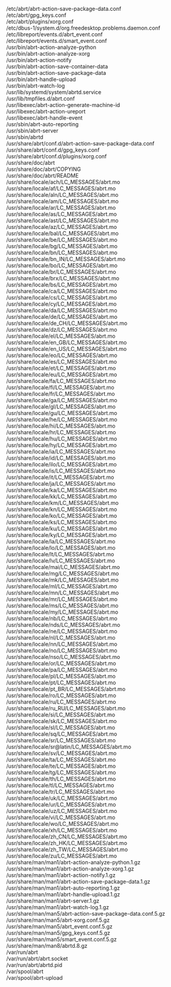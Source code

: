 /etc/abrt/abrt-action-save-package-data.conf  
/etc/abrt/gpg\_keys.conf  
/etc/abrt/plugins/xorg.conf  
/etc/dbus-1/system.d/org.freedesktop.problems.daemon.conf  
/etc/libreport/events.d/abrt\_event.conf  
/etc/libreport/events.d/smart\_event.conf  
/usr/bin/abrt-action-analyze-python  
/usr/bin/abrt-action-analyze-xorg  
/usr/bin/abrt-action-notify  
/usr/bin/abrt-action-save-container-data  
/usr/bin/abrt-action-save-package-data  
/usr/bin/abrt-handle-upload  
/usr/bin/abrt-watch-log  
/usr/lib/systemd/system/abrtd.service  
/usr/lib/tmpfiles.d/abrt.conf  
/usr/libexec/abrt-action-generate-machine-id  
/usr/libexec/abrt-action-ureport  
/usr/libexec/abrt-handle-event  
/usr/sbin/abrt-auto-reporting  
/usr/sbin/abrt-server  
/usr/sbin/abrtd  
/usr/share/abrt/conf.d/abrt-action-save-package-data.conf  
/usr/share/abrt/conf.d/gpg\_keys.conf  
/usr/share/abrt/conf.d/plugins/xorg.conf  
/usr/share/doc/abrt  
/usr/share/doc/abrt/COPYING  
/usr/share/doc/abrt/README  
/usr/share/locale/ach/LC\_MESSAGES/abrt.mo  
/usr/share/locale/af/LC\_MESSAGES/abrt.mo  
/usr/share/locale/aln/LC\_MESSAGES/abrt.mo  
/usr/share/locale/am/LC\_MESSAGES/abrt.mo  
/usr/share/locale/ar/LC\_MESSAGES/abrt.mo  
/usr/share/locale/as/LC\_MESSAGES/abrt.mo  
/usr/share/locale/ast/LC\_MESSAGES/abrt.mo  
/usr/share/locale/az/LC\_MESSAGES/abrt.mo  
/usr/share/locale/bal/LC\_MESSAGES/abrt.mo  
/usr/share/locale/be/LC\_MESSAGES/abrt.mo  
/usr/share/locale/bg/LC\_MESSAGES/abrt.mo  
/usr/share/locale/bn/LC\_MESSAGES/abrt.mo  
/usr/share/locale/bn\_IN/LC\_MESSAGES/abrt.mo  
/usr/share/locale/bo/LC\_MESSAGES/abrt.mo  
/usr/share/locale/br/LC\_MESSAGES/abrt.mo  
/usr/share/locale/brx/LC\_MESSAGES/abrt.mo  
/usr/share/locale/bs/LC\_MESSAGES/abrt.mo  
/usr/share/locale/ca/LC\_MESSAGES/abrt.mo  
/usr/share/locale/cs/LC\_MESSAGES/abrt.mo  
/usr/share/locale/cy/LC\_MESSAGES/abrt.mo  
/usr/share/locale/da/LC\_MESSAGES/abrt.mo  
/usr/share/locale/de/LC\_MESSAGES/abrt.mo  
/usr/share/locale/de\_CH/LC\_MESSAGES/abrt.mo  
/usr/share/locale/dz/LC\_MESSAGES/abrt.mo  
/usr/share/locale/el/LC\_MESSAGES/abrt.mo  
/usr/share/locale/en\_GB/LC\_MESSAGES/abrt.mo  
/usr/share/locale/en\_US/LC\_MESSAGES/abrt.mo  
/usr/share/locale/eo/LC\_MESSAGES/abrt.mo  
/usr/share/locale/es/LC\_MESSAGES/abrt.mo  
/usr/share/locale/et/LC\_MESSAGES/abrt.mo  
/usr/share/locale/eu/LC\_MESSAGES/abrt.mo  
/usr/share/locale/fa/LC\_MESSAGES/abrt.mo  
/usr/share/locale/fi/LC\_MESSAGES/abrt.mo  
/usr/share/locale/fr/LC\_MESSAGES/abrt.mo  
/usr/share/locale/ga/LC\_MESSAGES/abrt.mo  
/usr/share/locale/gl/LC\_MESSAGES/abrt.mo  
/usr/share/locale/gu/LC\_MESSAGES/abrt.mo  
/usr/share/locale/he/LC\_MESSAGES/abrt.mo  
/usr/share/locale/hi/LC\_MESSAGES/abrt.mo  
/usr/share/locale/hr/LC\_MESSAGES/abrt.mo  
/usr/share/locale/hu/LC\_MESSAGES/abrt.mo  
/usr/share/locale/hy/LC\_MESSAGES/abrt.mo  
/usr/share/locale/ia/LC\_MESSAGES/abrt.mo  
/usr/share/locale/id/LC\_MESSAGES/abrt.mo  
/usr/share/locale/ilo/LC\_MESSAGES/abrt.mo  
/usr/share/locale/is/LC\_MESSAGES/abrt.mo  
/usr/share/locale/it/LC\_MESSAGES/abrt.mo  
/usr/share/locale/ja/LC\_MESSAGES/abrt.mo  
/usr/share/locale/ka/LC\_MESSAGES/abrt.mo  
/usr/share/locale/kk/LC\_MESSAGES/abrt.mo  
/usr/share/locale/km/LC\_MESSAGES/abrt.mo  
/usr/share/locale/kn/LC\_MESSAGES/abrt.mo  
/usr/share/locale/ko/LC\_MESSAGES/abrt.mo  
/usr/share/locale/ks/LC\_MESSAGES/abrt.mo  
/usr/share/locale/ku/LC\_MESSAGES/abrt.mo  
/usr/share/locale/ky/LC\_MESSAGES/abrt.mo  
/usr/share/locale/la/LC\_MESSAGES/abrt.mo  
/usr/share/locale/lo/LC\_MESSAGES/abrt.mo  
/usr/share/locale/lt/LC\_MESSAGES/abrt.mo  
/usr/share/locale/lv/LC\_MESSAGES/abrt.mo  
/usr/share/locale/mai/LC\_MESSAGES/abrt.mo  
/usr/share/locale/mg/LC\_MESSAGES/abrt.mo  
/usr/share/locale/mk/LC\_MESSAGES/abrt.mo  
/usr/share/locale/ml/LC\_MESSAGES/abrt.mo  
/usr/share/locale/mn/LC\_MESSAGES/abrt.mo  
/usr/share/locale/mr/LC\_MESSAGES/abrt.mo  
/usr/share/locale/ms/LC\_MESSAGES/abrt.mo  
/usr/share/locale/my/LC\_MESSAGES/abrt.mo  
/usr/share/locale/nb/LC\_MESSAGES/abrt.mo  
/usr/share/locale/nds/LC\_MESSAGES/abrt.mo  
/usr/share/locale/ne/LC\_MESSAGES/abrt.mo  
/usr/share/locale/nl/LC\_MESSAGES/abrt.mo  
/usr/share/locale/nn/LC\_MESSAGES/abrt.mo  
/usr/share/locale/no/LC\_MESSAGES/abrt.mo  
/usr/share/locale/nso/LC\_MESSAGES/abrt.mo  
/usr/share/locale/or/LC\_MESSAGES/abrt.mo  
/usr/share/locale/pa/LC\_MESSAGES/abrt.mo  
/usr/share/locale/pl/LC\_MESSAGES/abrt.mo  
/usr/share/locale/pt/LC\_MESSAGES/abrt.mo  
/usr/share/locale/pt\_BR/LC\_MESSAGES/abrt.mo  
/usr/share/locale/ro/LC\_MESSAGES/abrt.mo  
/usr/share/locale/ru/LC\_MESSAGES/abrt.mo  
/usr/share/locale/ru\_RU/LC\_MESSAGES/abrt.mo  
/usr/share/locale/si/LC\_MESSAGES/abrt.mo  
/usr/share/locale/sk/LC\_MESSAGES/abrt.mo  
/usr/share/locale/sl/LC\_MESSAGES/abrt.mo  
/usr/share/locale/sq/LC\_MESSAGES/abrt.mo  
/usr/share/locale/sr/LC\_MESSAGES/abrt.mo  
/usr/share/locale/sr@latin/LC\_MESSAGES/abrt.mo  
/usr/share/locale/sv/LC\_MESSAGES/abrt.mo  
/usr/share/locale/ta/LC\_MESSAGES/abrt.mo  
/usr/share/locale/te/LC\_MESSAGES/abrt.mo  
/usr/share/locale/tg/LC\_MESSAGES/abrt.mo  
/usr/share/locale/th/LC\_MESSAGES/abrt.mo  
/usr/share/locale/tl/LC\_MESSAGES/abrt.mo  
/usr/share/locale/tr/LC\_MESSAGES/abrt.mo  
/usr/share/locale/uk/LC\_MESSAGES/abrt.mo  
/usr/share/locale/ur/LC\_MESSAGES/abrt.mo  
/usr/share/locale/uz/LC\_MESSAGES/abrt.mo  
/usr/share/locale/vi/LC\_MESSAGES/abrt.mo  
/usr/share/locale/wo/LC\_MESSAGES/abrt.mo  
/usr/share/locale/xh/LC\_MESSAGES/abrt.mo  
/usr/share/locale/zh\_CN/LC\_MESSAGES/abrt.mo  
/usr/share/locale/zh\_HK/LC\_MESSAGES/abrt.mo  
/usr/share/locale/zh\_TW/LC\_MESSAGES/abrt.mo  
/usr/share/locale/zu/LC\_MESSAGES/abrt.mo  
/usr/share/man/man1/abrt-action-analyze-python.1.gz  
/usr/share/man/man1/abrt-action-analyze-xorg.1.gz  
/usr/share/man/man1/abrt-action-notify.1.gz  
/usr/share/man/man1/abrt-action-save-package-data.1.gz  
/usr/share/man/man1/abrt-auto-reporting.1.gz  
/usr/share/man/man1/abrt-handle-upload.1.gz  
/usr/share/man/man1/abrt-server.1.gz  
/usr/share/man/man1/abrt-watch-log.1.gz  
/usr/share/man/man5/abrt-action-save-package-data.conf.5.gz  
/usr/share/man/man5/abrt-xorg.conf.5.gz  
/usr/share/man/man5/abrt\_event.conf.5.gz  
/usr/share/man/man5/gpg\_keys.conf.5.gz  
/usr/share/man/man5/smart\_event.conf.5.gz  
/usr/share/man/man8/abrtd.8.gz  
/var/run/abrt  
/var/run/abrt/abrt.socket  
/var/run/abrt/abrtd.pid  
/var/spool/abrt  
/var/spool/abrt-upload  
